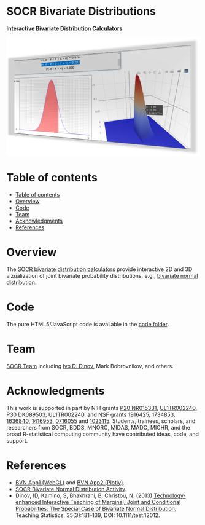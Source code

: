 # SOCR Bivariate Distributions

**Interactive Bivariate Distribution Calculators**

<a href="http://www.distributome.org/V3/calc/index.html"><img align="middle" src="https://raw.githubusercontent.com/SOCR/SOCR_Bivariate_Distributions/master/images/SOCR_BVN_Thumbnail.png"></a>

Table of contents
=================

<!--ts-->
   * [Table of contents](#table-of-contents)
   * [Overview](#overview)
   * [Code](#code)
   * [Team](#team)
   * [Acknowledgments](#acknowledgments)
   * [References](#references)
<!--te-->


Overview
========

The [SOCR bivariate distribution calculators](https://socr.umich.edu/HTML5/BivariateNormal/) provide interactive 2D and 3D vizualization of joint bivariate probability distributions, e.g., [bivariate normal distribution](https://socr.umich.edu/HTML5/BivariateNormal/).

Code
====

The pure HTML5/JavaScript code is available in the [code folder](https://github.com/SOCR/SOCR_Bivariate_Distributions/tree/master/code).

Team
====

[SOCR Team](http://www.socr.umich.edu/people/) including [Ivo D. Dinov](http://umich.edu/~dinov), Mark Bobrovnikov, and others.

Acknowledgments
===============

This work is supported in part by NIH grants [P20 NR015331](www.socr.umich.edu/CSCD), [UL1TR002240](https://projectreporter.nih.gov/project_info_description.cfm?aid=9491961&icde=39078316), [P30 DK089503](http://mmoc.med.umich.edu/), [UL1TR002240](https://www.michr.umich.edu), and NSF grants [1916425](http://midas.umich.edu/), [1734853](http://brain-life.org/), [1636840](http://neurosciencenetwork.org/), [1416953](http://distributome.org), [0716055](http://socr.umich.edu) and [1023115](http://distributome.org). Students, trainees, scholars, and researchers from SOCR, BDDS, MNORC, MIDAS, MADC, MICHR, and the broad R-statistical computing community have contributed ideas, code, and support.

References
==========

* [BVN App1 (WebGL)](https://socr.umich.edu/HTML5/BivariateNormal/) and [BVN App2 (Plotly)](https://socr.umich.edu/HTML5/BivariateNormal/BVN2/).
* [SOCR Bivariate Normal Distribution Activity](http://wiki.stat.ucla.edu/socr/index.php/SOCR_BivariateNormal_JS_Activity).
* Dinov, ID, Kamino, S, Bhakhrani, B, Christou, N. (2013) [Technology-enhanced Interactive Teaching of Marginal, Joint and Conditional Probabilities: The Special Case of Bivariate Normal Distribution](http://onlinelibrary.wiley.com/doi/10.1111/test.12012/abstract), Teaching Statistics, 35(3):131–139, DOI: 10.1111/test.12012.
